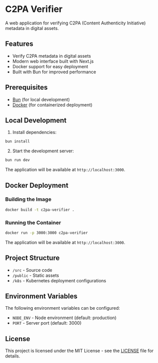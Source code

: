 # C2PA Verifier

A web application for verifying C2PA (Content Authenticity Initiative) metadata in digital assets.

## Features

- Verify C2PA metadata in digital assets
- Modern web interface built with Next.js
- Docker support for easy deployment
- Built with Bun for improved performance

## Prerequisites

- [Bun](https://bun.sh/) (for local development)
- [Docker](https://www.docker.com/) (for containerized deployment)

## Local Development

1. Install dependencies:
```bash
bun install
```

2. Start the development server:
```bash
bun run dev
```

The application will be available at `http://localhost:3000`.

## Docker Deployment

### Building the Image

```bash
docker build -t c2pa-verifier .
```

### Running the Container

```bash
docker run -p 3000:3000 c2pa-verifier
```

The application will be available at `http://localhost:3000`.

## Project Structure

- `/src` - Source code
- `/public` - Static assets
- `/k8s` - Kubernetes deployment configurations

## Environment Variables

The following environment variables can be configured:

- `NODE_ENV` - Node environment (default: production)
- `PORT` - Server port (default: 3000)

## License

This project is licensed under the MIT License - see the [LICENSE](LICENSE) file for details.